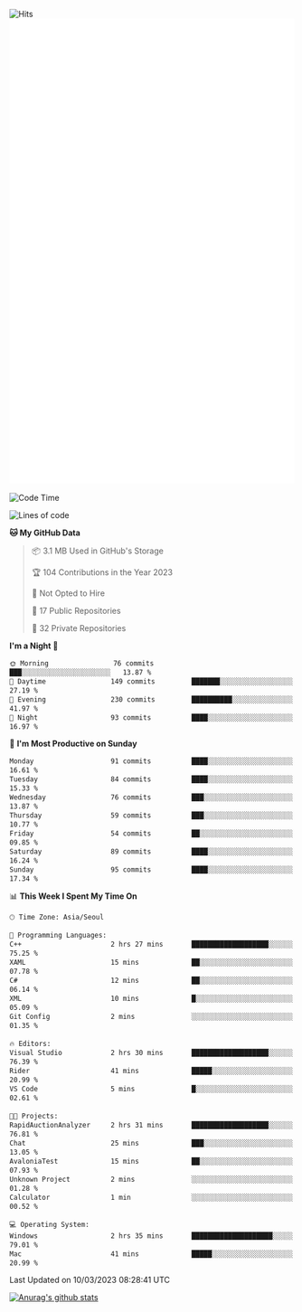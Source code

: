 ![Hits](https://hits.seeyoufarm.com/api/count/incr/badge.svg?url=https%3A%2F%2Fgithub.com%2Fkokose1234&count_bg=%2379C83D&title_bg=%23555555&icon=apple.svg&icon_color=%23E7E7E7&title=hits&edge_flat=false)
<br/>
![Metrics](https://github.com/kokose1234/kokose1234/blob/main/github-metrics.svg)

<!--START_SECTION:waka-->
![Code Time](http://img.shields.io/badge/Code%20Time-780%20hrs%2013%20mins-blue)

![Lines of code](https://img.shields.io/badge/From%20Hello%20World%20I%27ve%20Written-17.6%20million%20lines%20of%20code-blue)

**🐱 My GitHub Data** 

> 📦 3.1 MB Used in GitHub's Storage 
 > 
> 🏆 104 Contributions in the Year 2023
 > 
> 🚫 Not Opted to Hire
 > 
> 📜 17 Public Repositories 
 > 
> 🔑 32 Private Repositories 
 > 
**I'm a Night 🦉** 

```text
🌞 Morning                76 commits          ███░░░░░░░░░░░░░░░░░░░░░░   13.87 % 
🌆 Daytime                149 commits         ███████░░░░░░░░░░░░░░░░░░   27.19 % 
🌃 Evening                230 commits         ██████████░░░░░░░░░░░░░░░   41.97 % 
🌙 Night                  93 commits          ████░░░░░░░░░░░░░░░░░░░░░   16.97 % 
```
📅 **I'm Most Productive on Sunday** 

```text
Monday                   91 commits          ████░░░░░░░░░░░░░░░░░░░░░   16.61 % 
Tuesday                  84 commits          ████░░░░░░░░░░░░░░░░░░░░░   15.33 % 
Wednesday                76 commits          ███░░░░░░░░░░░░░░░░░░░░░░   13.87 % 
Thursday                 59 commits          ███░░░░░░░░░░░░░░░░░░░░░░   10.77 % 
Friday                   54 commits          ██░░░░░░░░░░░░░░░░░░░░░░░   09.85 % 
Saturday                 89 commits          ████░░░░░░░░░░░░░░░░░░░░░   16.24 % 
Sunday                   95 commits          ████░░░░░░░░░░░░░░░░░░░░░   17.34 % 
```


📊 **This Week I Spent My Time On** 

```text
🕑︎ Time Zone: Asia/Seoul

💬 Programming Languages: 
C++                      2 hrs 27 mins       ███████████████████░░░░░░   75.25 % 
XAML                     15 mins             ██░░░░░░░░░░░░░░░░░░░░░░░   07.78 % 
C#                       12 mins             ██░░░░░░░░░░░░░░░░░░░░░░░   06.14 % 
XML                      10 mins             █░░░░░░░░░░░░░░░░░░░░░░░░   05.09 % 
Git Config               2 mins              ░░░░░░░░░░░░░░░░░░░░░░░░░   01.35 % 

🔥 Editors: 
Visual Studio            2 hrs 30 mins       ███████████████████░░░░░░   76.39 % 
Rider                    41 mins             █████░░░░░░░░░░░░░░░░░░░░   20.99 % 
VS Code                  5 mins              █░░░░░░░░░░░░░░░░░░░░░░░░   02.61 % 

🐱‍💻 Projects: 
RapidAuctionAnalyzer     2 hrs 31 mins       ███████████████████░░░░░░   76.81 % 
Chat                     25 mins             ███░░░░░░░░░░░░░░░░░░░░░░   13.05 % 
AvaloniaTest             15 mins             ██░░░░░░░░░░░░░░░░░░░░░░░   07.93 % 
Unknown Project          2 mins              ░░░░░░░░░░░░░░░░░░░░░░░░░   01.28 % 
Calculator               1 min               ░░░░░░░░░░░░░░░░░░░░░░░░░   00.52 % 

💻 Operating System: 
Windows                  2 hrs 35 mins       ████████████████████░░░░░   79.01 % 
Mac                      41 mins             █████░░░░░░░░░░░░░░░░░░░░   20.99 % 
```


 Last Updated on 10/03/2023 08:28:41 UTC
<!--END_SECTION:waka-->

[![Anurag's github stats](https://github-readme-stats.vercel.app/api?username=kokose1234&theme=dracula)](https://github.com/anuraghazra/github-readme-stats)



	

